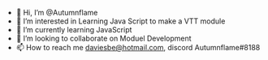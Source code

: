 - 👋 Hi, I’m @Autumnflame
- 👀 I’m interested in Learning Java Script to make a VTT module
- 🌱 I’m currently learning JavaScript
- 💞️ I’m looking to collaborate on Moduel Development
- 📫 How to reach me daviesbe@hotmail.com, discord Autumnflame#8188

<!---
Autumnflame/Autumnflame is a ✨ special ✨ repository because its `README.md` (this file) appears on your GitHub profile.
You can click the Preview link to take a look at your changes.
--->
